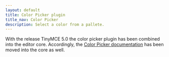 ```yaml
---
layout: default
title: Color Picker plugin
title_nav: Color Picker
description: Select a color from a pallete.
---
```


With the release TinyMCE 5.0 the color picker plugin has been combined into the editor core. Accordingly, the [Color Picker documentation]({{site.baseurl}}/configure/content-appearance/#color_picker) has been moved into the core as well.
